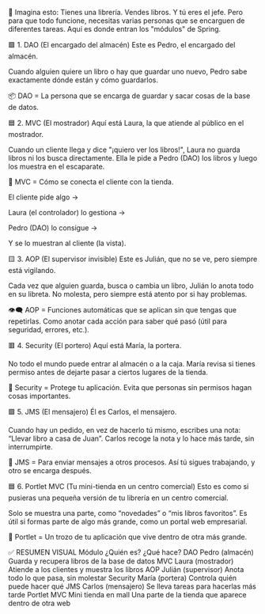 🌟 Imagina esto:
Tienes una librería. Vendes libros. Y tú eres el jefe. Pero para que todo funcione, necesitas varias personas que se encarguen de diferentes tareas. Aquí es donde entran los "módulos" de Spring.

🟩 1. DAO (El encargado del almacén)
Este es Pedro, el encargado del almacén.

Cuando alguien quiere un libro o hay que guardar uno nuevo, Pedro sabe exactamente dónde están y cómo guardarlos.

📦 DAO = La persona que se encarga de guardar y sacar cosas de la base de datos.

🟦 2. MVC (El mostrador)
Aquí está Laura, la que atiende al público en el mostrador.

Cuando un cliente llega y dice "¡quiero ver los libros!", Laura no guarda libros ni los busca directamente. Ella le pide a Pedro (DAO) los libros y luego los muestra en el escaparate.

🧾 MVC = Cómo se conecta el cliente con la tienda.

El cliente pide algo →

Laura (el controlador) lo gestiona →

Pedro (DAO) lo consigue →

Y se lo muestran al cliente (la vista).

🟨 3. AOP (El supervisor invisible)
Este es Julián, que no se ve, pero siempre está vigilando.

Cada vez que alguien guarda, busca o cambia un libro, Julián lo anota todo en su libreta. No molesta, pero siempre está atento por si hay problemas.

👁️‍🗨️ AOP = Funciones automáticas que se aplican sin que tengas que repetirlas. Como anotar cada acción para saber qué pasó (útil para seguridad, errores, etc.).

🟥 4. Security (El portero)
Aquí está María, la portera.

No todo el mundo puede entrar al almacén o a la caja. María revisa si tienes permiso antes de dejarte pasar a ciertos lugares de la tienda.

🔐 Security = Protege tu aplicación. Evita que personas sin permisos hagan cosas importantes.

🟪 5. JMS (El mensajero)
Él es Carlos, el mensajero.

Cuando hay un pedido, en vez de hacerlo tú mismo, escribes una nota: “Llevar libro a casa de Juan”. Carlos recoge la nota y lo hace más tarde, sin interrumpirte.

📮 JMS = Para enviar mensajes a otros procesos. Así tú sigues trabajando, y otro se encarga después.

🟦 6. Portlet MVC (Tu mini-tienda en un centro comercial)
Esto es como si pusieras una pequeña versión de tu librería en un centro comercial.

Solo se muestra una parte, como “novedades” o “mis libros favoritos”. Es útil si formas parte de algo más grande, como un portal web empresarial.

🏪 Portlet = Un trozo de tu aplicación que vive dentro de otra más grande.

✅ RESUMEN VISUAL
Módulo	¿Quién es?	¿Qué hace?
DAO	Pedro (almacén)	Guarda y recupera libros de la base de datos
MVC	Laura (mostrador)	Atiende a los clientes y muestra los libros
AOP	Julián (supervisor)	Anota todo lo que pasa, sin molestar
Security	María (portera)	Controla quién puede hacer qué
JMS	Carlos (mensajero)	Se lleva tareas para hacerlas más tarde
Portlet MVC	Mini tienda en mall	Una parte de la tienda que aparece dentro de otra web